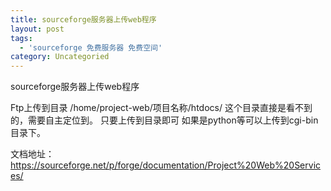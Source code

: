 ```yaml
---
title: sourceforge服务器上传web程序
layout: post
tags:
  - 'sourceforge 免费服务器 免费空间'
category: Uncategoried
---
```

sourceforge服务器上传web程序


Ftp上传到目录
/home/project-web/项目名称/htdocs/
这个目录直接是看不到的，需要自主定位到。
只要上传到目录即可
如果是python等可以上传到cgi-bin目录下。

文档地址：
https://sourceforge.net/p/forge/documentation/Project%20Web%20Services/